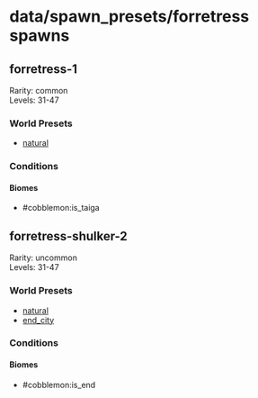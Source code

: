# data/spawn_presets/forretress spawns  
  
## forretress-1  
Rarity: common  
Levels: 31-47  
  
### World Presets  
* [natural](/data/world_presets/natural.md)  
  
### Conditions  
  
#### Biomes  
  * #cobblemon:is_taiga
  
  
## forretress-shulker-2  
Rarity: uncommon  
Levels: 31-47  
  
### World Presets  
* [natural](/data/world_presets/natural.md)  
* [end_city](/data/world_presets/end_city.md)  
  
### Conditions  
  
#### Biomes  
  * #cobblemon:is_end
  
